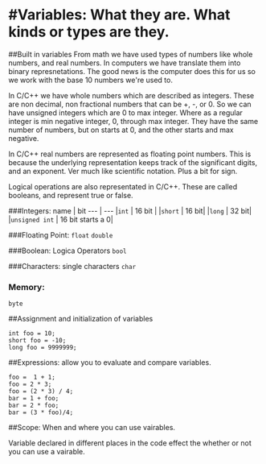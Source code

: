 #Variables: What they are. What kinds or types are they. 
====

##Built in variables
From math we have used types of numbers like whole numbers, and real numbers. In computers we have translate them into 
binary represnetations. The good news is the computer does this for us so we work with the base 10 numbers we're used to. 

In C/C++ we have whole numbers which are described as integers. These are non decimal, non fractional numbers that can be
+, -, or 0. So we can have unsigned integers which are 0 to max integer. Where as a regular integer is min negative integer, 0, through max integer. They have the  same number of numbers, but on starts at 0, and the other starts and max negative. 

In C/C++ real numbers are represented as floating point numbers. This is because the underlying representation keeps track of the significant digits, and an exponent.
Ver much like scientific notation. Plus a bit for sign.

Logical operations are also representated in C/C++. These are called booleans, and represent true or false. 

###Integers:
name | bit
--- | ---
|`int` | 16 bit |
|`short` | 16 bit|
|`long` | 32 bit|
|`unsigned int` | 16 bit starts a 0|

###Floating Point:
`float`
`double`

###Boolean: Logica Operators
`bool` 

###Characters: single characters
`char`

### Memory: 
`byte`

##Assignment and initialization of variables

```
int foo = 10;
short foo = -10;
long foo = 9999999;
```

##Expressions: allow you to evaluate and compare variables.
```
foo =  1 + 1;
foo = 2 * 3;
foo = (2 * 3) / 4;
bar = 1 + foo;
bar = 2 * foo;
bar = (3 * foo)/4;
```
##Scope: When and where you can use vairables.

Variable declared in different places in the code effect the whether or not you can use a vairable.


